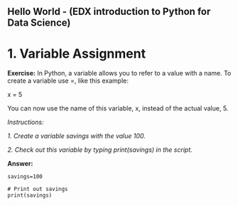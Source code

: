 ## Hello World - (EDX introduction to Python for Data Science)
# 1. Variable Assignment
**Exercise:**
In Python, a variable allows you to refer to a value with a name. To create a variable use =, like this example:

x = 5

You can now use the name of this variable, x, instead of the actual value, 5.

*Instructions:*

*1. Create a variable savings with the value 100.*

*2. Check out this variable by typing print(savings) in the script.*

**Answer:**

```# Create a variable savings
savings=100

# Print out savings
print(savings)
```
